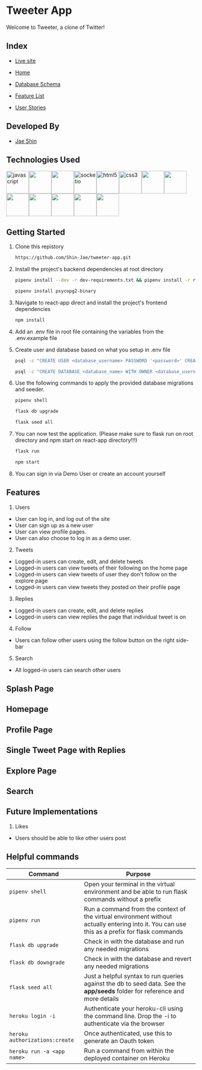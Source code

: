 # Tweeter App

Welcome to Tweeter, a clone of Twitter!

## Index

- [Live site](https://app-tweeter.herokuapp.com/)

- [Home](https://github.com/Shin-Jae/tweeter-app/wiki)

- [Database Schema](https://github.com/Shin-Jae/tweeter-app/wiki/Database-Schema)

- [Feature List](https://github.com/Shin-Jae/tweeter-app/wiki/Feature-List)

- [User Stories](https://github.com/Shin-Jae/tweeter-app/wiki/Users-Stories)


## Developed By
- [Jae Shin](https://github.com/Shin-Jae)


## Technologies Used
<img src="https://cdn.jsdelivr.net/gh/devicons/devicon/icons/javascript/javascript-original.svg" alt="javascript" title="javascript" width="60" /><img src="https://cdn.jsdelivr.net/gh/devicons/devicon/icons/react/react-original-wordmark.svg" style="width:60px;" /><img src="https://cdn.jsdelivr.net/gh/devicons/devicon/icons/redux/redux-original.svg" style="width:60px;" /><img src="https://cdn.jsdelivr.net/gh/devicons/devicon/icons/socketio/socketio-original.svg" alt="socketio" title="socketio" width="60" /><img src="https://cdn.jsdelivr.net/gh/devicons/devicon/icons/html5/html5-original-wordmark.svg" alt="html5" title="html5" width="60" /><img src="https://cdn.jsdelivr.net/gh/devicons/devicon/icons/css3/css3-original-wordmark.svg" alt="css3" title="css3" width="60" /><img src="https://cdn.jsdelivr.net/gh/devicons/devicon/icons/python/python-original-wordmark.svg" style="width:60px;" /><img src="https://cdn.jsdelivr.net/gh/devicons/devicon/icons/flask/flask-original.svg" style="width:60px;" /><img src="https://cdn.jsdelivr.net/gh/devicons/devicon/icons/sqlalchemy/sqlalchemy-original.svg" style="width:60px;" /><img src="https://cdn.jsdelivr.net/gh/devicons/devicon/icons/docker/docker-plain-wordmark.svg" style="width:60px;" /><img src="https://cdn.jsdelivr.net/gh/devicons/devicon/icons/git/git-original.svg" style="width:60px;" /><img src="https://cdn.jsdelivr.net/gh/devicons/devicon/icons/postgresql/postgresql-original-wordmark.svg" style="width:60px;" /><img src="https://cdn.jsdelivr.net/gh/devicons/devicon/icons/heroku/heroku-plain-wordmark.svg" style="width:60px;" />


## Getting Started
1. Clone this repistory

    ```bash
    https://github.com/Shin-Jae/tweeter-app.git
    ```

2. Install the project's backend dependencies at root directory

    ```bash
    pipenv install --dev -r dev-requirements.txt && pipenv install -r requirements.txt
    ```

    ```bash
    pipenv install psycopg2-binary
    ```

3. Navigate to react-app direct and install the project's frontend dependencies

    ```bash
    npm install
    ```

4. Add an .env file in root file containing the variables from the .env.example file

5. Create user and database based on what you setup in .env file
   ```bash
   psql -c "CREATE USER <database_username> PASSWORD '<password>' CREATEDB"
   ```
   ```bash
   psql -c "CREATE DATABASE <database_name> WITH OWNER <database_username>"
   ```

6. Use the following commands to apply the provided database migrations and seeder.

    ```bash
   pipenv shell
   ```  

   ```bash
   flask db upgrade
   ```

   ```bash
   flask seed all
   ```

8. You can now test the application. (Please make sure to flask run on root directory and npm start on react-app directory!!!)
   ```bash
   flask run
   ```

    ```bash
    npm start
    ```

9. You can sign in via Demo User or create an account yourself

## Features
1. Users
* User can log in, and log out of the site
* User can sign up as a new user
* User can view profile pages.
* User can also choose to log in as a demo user.
2. Tweets
* Logged-in users can create, edit, and delete tweets
* Logged-in users can view tweets of their following on the home page
* Logged-in users can view tweets of user they don't follow on the explore page
* Logged-in users can view tweets they posted on their profile page
3. Replies
* Logged-in users can create, edit, and delete replies
* Logged-in users can view replies the page that individual tweet is on
4. Follow
* Users can follow other users using the follow button on the right side-bar
5. Search
* All logged-in users can search other users

## Splash Page

## Homepage

## Profile Page

## Single Tweet Page with Replies

## Explore Page

## Search

## Future Implementations
1. Likes
* Users should be able to like other users post

## Helpful commands
|    Command            |    Purpose    |
| -------------         | ------------- |
| `pipenv shell`        | Open your terminal in the virtual environment and be able to run flask commands without a prefix |
| `pipenv run`          | Run a command from the context of the virtual environment without actually entering into it. You can use this as a prefix for flask commands  |
| `flask db upgrade`    | Check in with the database and run any needed migrations  |
| `flask db downgrade`  | Check in with the database and revert any needed migrations  |
| `flask seed all`      | Just a helpful syntax to run queries against the db to seed data. See the **app/seeds** folder for reference and more details |
| `heroku login -i`      | Authenticate your heroku-cli using the command line. Drop the -i to authenticate via the browser |
| `heroku authorizations:create` | Once authenticated, use this to generate an Oauth token |
| `heroku run -a <app name>` | Run a command from within the deployed container on Heroku |

